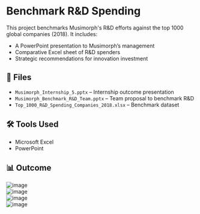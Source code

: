 # Benchmark R&D Spending

This project benchmarks Musimorph's R&D efforts against the top 1000 global companies (2018). It includes:

- A PowerPoint presentation to Musimorph’s management
- Comparative Excel sheet of R&D spenders
- Strategic recommendations for innovation investment

## 📁 Files

- `Musimorph_Internship_5.pptx` – Internship outcome presentation
- `Musimorph_Benchmark_R&D_Team.pptx` – Team proposal to benchmark R&D
- `Top_1000_R&D_Spending_Companies_2018.xlsx` – Benchmark dataset

## 🛠️ Tools Used

- Microsoft Excel
- PowerPoint

## 📊 Outcome

![image](https://github.com/user-attachments/assets/1bba0914-ea4d-42ab-b0f7-8488b659c282)<br>
![image](https://github.com/user-attachments/assets/f158c811-f58e-47cb-8425-8f846802efb9)<br>
![image](https://github.com/user-attachments/assets/00e34b4e-b62d-4d46-936c-0828d255791b)<br>
![image](https://github.com/user-attachments/assets/d2f43c33-ec9c-41a8-bc75-bfce901369fa)
